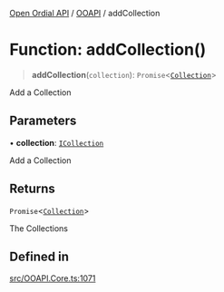 [Open Ordial API](../../README.md) / [OOAPI](../README.md) / addCollection

# Function: addCollection()

> **addCollection**(`collection`): `Promise`\<[`Collection`](../classes/Collection.md)\>

Add a Collection

## Parameters

• **collection**: [`ICollection`](../interfaces/ICollection.md)

Add a Collection

## Returns

`Promise`\<[`Collection`](../classes/Collection.md)\>

The Collections

## Defined in

[src/OOAPI.Core.ts:1071](https://github.com/open-ordinal/open-ordinal-api/blob/e5d3b68402ab6ae1542219b48b6d5e3ee2104984/src/OOAPI.Core.ts#L1071)
